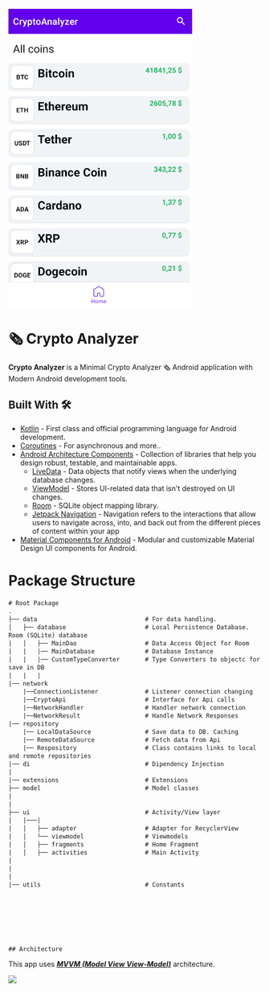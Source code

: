 
![GitHub Cards Preview](https://github.com/BogdanTelepov/CryptoAnalyzer/blob/main/screenshots/main_screen.png?raw=true)

# 🗞 Crypto Analyzer
**Crypto Analyzer** is a Minimal Crypto Analyzer 🗞 Android application with Modern Android development tools.


## Built With 🛠
- [Kotlin](https://kotlinlang.org/) - First class and official programming language for Android development.
- [Coroutines](https://kotlinlang.org/docs/reference/coroutines-overview.html) - For asynchronous and more..
- [Android Architecture Components](https://developer.android.com/topic/libraries/architecture) - Collection of libraries that help you design robust, testable, and maintainable apps.
  - [LiveData](https://developer.android.com/topic/libraries/architecture/livedata) - Data objects that notify views when the underlying database changes.
  - [ViewModel](https://developer.android.com/topic/libraries/architecture/viewmodel) - Stores UI-related data that isn't destroyed on UI changes. 
  - [Room](https://developer.android.com/topic/libraries/architecture/room) - SQLite object mapping library.
  - [Jetpack Navigation](https://developer.android.com/guide/navigation) - Navigation refers to the interactions that allow users to navigate across, into, and back out from the different pieces of content within your app
- [Material Components for Android](https://github.com/material-components/material-components-android) - Modular and customizable Material Design UI components for Android.


# Package Structure
    
    # Root Package
    .
    ├── data                              # For data handling.
    │   ├── database                      # Local Persistence Database. Room (SQLite) database
    |   │   ├── MainDao                   # Data Access Object for Room   
    |   |   |── MainDatabase              # Database Instance
    |   |   |── CustomTypeConverter       # Type Converters to objectc for save in DB
    |   |   |
    |── network
        |──ConnectionListener             # Listener connection changing
        |──CryptoApi                      # Interface for Api calls
        |──NetworkHandler                 # Handler network connection
        |──NetworkResult                  # Handle Network Responses
    |── repository
        |── LocalDataSource               # Save data to DB. Caching
        |── RemoteDataSource              # Fetch data from Api
        |── Respository                   # Class contains links to local and remote repositories
    |── di                                # Dipendency Injection
    |
    |── extensions                        # Extensions
    ├── model                             # Model classes
    |
    |
    ├── ui                                # Activity/View layer
    │   |───|
    |   │   ├── adapter                   # Adapter for RecyclerView
    |   │   └── viewmodel                 # Viewmodels   
    |   │   ├── fragments                 # Home Fragment
    |   │   ├── activities                # Main Activity
    |   
    |
    |
    |── utils                             # Constants




        
    
    
    ## Architecture
    
This app uses [***MVVM (Model View View-Model)***](https://developer.android.com/jetpack/docs/guide#recommended-app-arch) architecture.

![](https://github.com/TheCodeMonks/Notes-App/blob/master/screenshots/ANDROID%20ROOM%20DB%20DIAGRAM.jpg)



